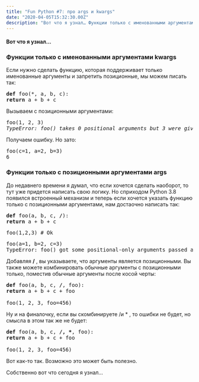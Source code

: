 ```yaml
---
title: "Fun Python #7: про args и kwargs"
date: "2020-04-05T15:32:30.00Z"
description: "Вот что я узнал… Функции только с именованными аргументами kwargs Если нужно сделать функцию, которая поддерживает только именов"
---
```


<h4>Вот что я узнал…</h4>
<h3>Функции только с именованными аргументами kwargs</h3>
<p>Если нужно сделать функцию, которая поддерживает только именованные аргументы и запретить позиционные, мы можем писать так:</p>
<pre><strong>def</strong> foo(*, a, b, c):<br><strong>return</strong> a + b + c</pre>
<p>Вызываем с позиционными аргументами:</p>
<pre>foo(1, 2, 3)<em><br>TypeError: foo() takes 0 positional arguments but 3 were given</em></pre>
<p>Получаем ошибку. Но зато:</p>
<pre>foo(c=1, a=2, b=3)<br>6</pre>
<h3>Функции только с позиционными аргументами args</h3>
<p>До недавнего времени я думал, что если хочется сделать наоборот, то тут уже придется написать свою логику. Но сприходом Python 3.8 появился встроенный механизм и теперь если хочется указать функцию только с позиционными аргументами, нам достаочно написать так:</p>
<pre><strong>def</strong> foo(a, b, c, <strong>/</strong>):<br><strong>return</strong> a + b + c</pre>
<pre>foo(1,2,3) # Ok</pre>
<pre>foo(a=1, b=2, c=3)<br>TypeError: foo() got some positional-only arguments passed as keyword arguments: 'a, b, c'</pre>
<p>Добавляя <strong>/</strong> , вы указываете, что аргументы является позиционными. Вы также можете комбинировать обычные аргументы с позиционными только, поместив обычные аргументы после косой черты:</p>
<pre><strong>def</strong> foo(a, b, c, <strong>/</strong>, foo):<br><strong>return</strong> a + b + c + foo<br><br>foo(1, 2, 3, foo=456)</pre>
<p>Ну и на финалочку, если вы скомбинируете /и * , то ошибки не будет, но смысла в этом так же не будет:</p>
<pre><strong>def</strong> foo(a, b, c, <strong>/, *</strong>, foo):<br><strong>return</strong> a + b + c + foo<br><br>foo(1, 2, 3, foo=456)</pre>
<p>Вот как-то так. Возможно это может быть полезно.</p>

<p>Собственно вот что сегодня я узнал…</p>

